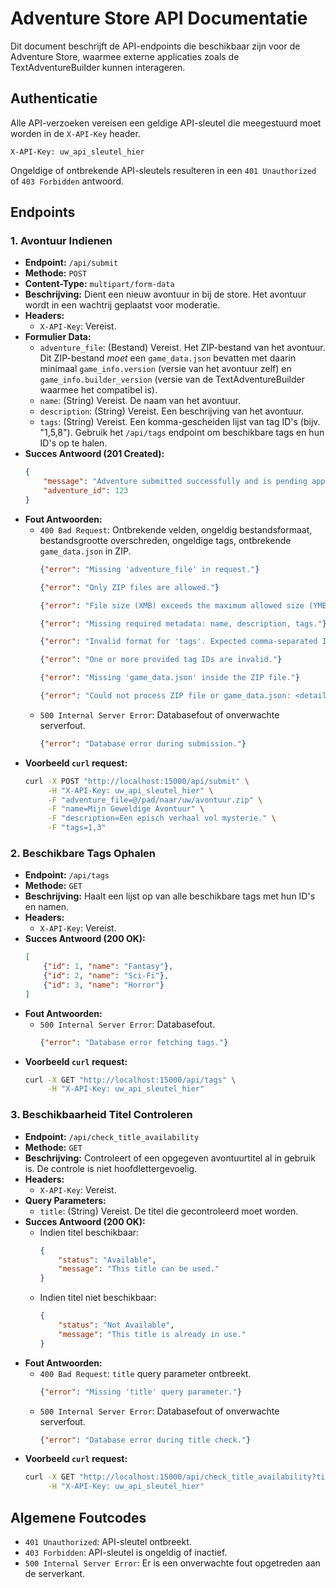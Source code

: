 # Adventure Store API Documentatie

Dit document beschrijft de API-endpoints die beschikbaar zijn voor de Adventure Store, waarmee externe applicaties zoals de TextAdventureBuilder kunnen interageren.

## Authenticatie

Alle API-verzoeken vereisen een geldige API-sleutel die meegestuurd moet worden in de `X-API-Key` header.

`X-API-Key: uw_api_sleutel_hier`

Ongeldige of ontbrekende API-sleutels resulteren in een `401 Unauthorized` of `403 Forbidden` antwoord.

## Endpoints

### 1. Avontuur Indienen

*   **Endpoint:** `/api/submit`
*   **Methode:** `POST`
*   **Content-Type:** `multipart/form-data`
*   **Beschrijving:** Dient een nieuw avontuur in bij de store. Het avontuur wordt in een wachtrij geplaatst voor moderatie.
*   **Headers:**
    *   `X-API-Key`: Vereist.
*   **Formulier Data:**
    *   `adventure_file`: (Bestand) Vereist. Het ZIP-bestand van het avontuur. Dit ZIP-bestand *moet* een `game_data.json` bevatten met daarin minimaal `game_info.version` (versie van het avontuur zelf) en `game_info.builder_version` (versie van de TextAdventureBuilder waarmee het compatibel is).
    *   `name`: (String) Vereist. De naam van het avontuur.
    *   `description`: (String) Vereist. Een beschrijving van het avontuur.
    *   `tags`: (String) Vereist. Een komma-gescheiden lijst van tag ID's (bijv. "1,5,8"). Gebruik het `/api/tags` endpoint om beschikbare tags en hun ID's op te halen.
*   **Succes Antwoord (201 Created):**
    ```json
    {
        "message": "Adventure submitted successfully and is pending approval.",
        "adventure_id": 123
    }
    ```
*   **Fout Antwoorden:**
    *   `400 Bad Request`: Ontbrekende velden, ongeldig bestandsformaat, bestandsgrootte overschreden, ongeldige tags, ontbrekende `game_data.json` in ZIP.
        ```json
        {"error": "Missing 'adventure_file' in request."}
        ```
        ```json
        {"error": "Only ZIP files are allowed."}
        ```
        ```json
        {"error": "File size (XMB) exceeds the maximum allowed size (YMB)."}
        ```
        ```json
        {"error": "Missing required metadata: name, description, tags."}
        ```
        ```json
        {"error": "Invalid format for 'tags'. Expected comma-separated IDs (e.g., '1,5,8')."}
        ```
        ```json
        {"error": "One or more provided tag IDs are invalid."}
        ```
        ```json
        {"error": "Missing 'game_data.json' inside the ZIP file."}
        ```
        ```json
        {"error": "Could not process ZIP file or game_data.json: <details>"}
        ```
    *   `500 Internal Server Error`: Databasefout of onverwachte serverfout.
        ```json
        {"error": "Database error during submission."}
        ```
*   **Voorbeeld `curl` request:**
    ```bash
    curl -X POST "http://localhost:15000/api/submit" \
         -H "X-API-Key: uw_api_sleutel_hier" \
         -F "adventure_file=@/pad/naar/uw/avontuur.zip" \
         -F "name=Mijn Geweldige Avontuur" \
         -F "description=Een episch verhaal vol mysterie." \
         -F "tags=1,3"
    ```

### 2. Beschikbare Tags Ophalen

*   **Endpoint:** `/api/tags`
*   **Methode:** `GET`
*   **Beschrijving:** Haalt een lijst op van alle beschikbare tags met hun ID's en namen.
*   **Headers:**
    *   `X-API-Key`: Vereist.
*   **Succes Antwoord (200 OK):**
    ```json
    [
        {"id": 1, "name": "Fantasy"},
        {"id": 2, "name": "Sci-Fi"},
        {"id": 3, "name": "Horror"}
    ]
    ```
*   **Fout Antwoorden:**
    *   `500 Internal Server Error`: Databasefout.
        ```json
        {"error": "Database error fetching tags."}
        ```
*   **Voorbeeld `curl` request:**
    ```bash
    curl -X GET "http://localhost:15000/api/tags" \
         -H "X-API-Key: uw_api_sleutel_hier"
    ```

### 3. Beschikbaarheid Titel Controleren

*   **Endpoint:** `/api/check_title_availability`
*   **Methode:** `GET`
*   **Beschrijving:** Controleert of een opgegeven avontuurtitel al in gebruik is. De controle is niet hoofdlettergevoelig.
*   **Headers:**
    *   `X-API-Key`: Vereist.
*   **Query Parameters:**
    *   `title`: (String) Vereist. De titel die gecontroleerd moet worden.
*   **Succes Antwoord (200 OK):**
    *   Indien titel beschikbaar:
        ```json
        {
            "status": "Available",
            "message": "This title can be used."
        }
        ```
    *   Indien titel niet beschikbaar:
        ```json
        {
            "status": "Not Available",
            "message": "This title is already in use."
        }
        ```
*   **Fout Antwoorden:**
    *   `400 Bad Request`: `title` query parameter ontbreekt.
        ```json
        {"error": "Missing 'title' query parameter."}
        ```
    *   `500 Internal Server Error`: Databasefout of onverwachte serverfout.
        ```json
        {"error": "Database error during title check."}
        ```
*   **Voorbeeld `curl` request:**
    ```bash
    curl -X GET "http://localhost:15000/api/check_title_availability?title=Het Verlaten Kasteel" \
         -H "X-API-Key: uw_api_sleutel_hier"
    ```

## Algemene Foutcodes

*   `401 Unauthorized`: API-sleutel ontbreekt.
*   `403 Forbidden`: API-sleutel is ongeldig of inactief.
*   `500 Internal Server Error`: Er is een onverwachte fout opgetreden aan de serverkant.
